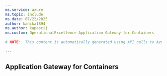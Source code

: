 ```yaml
---
ms.service: azure
ms.topic: include
ms.date: 07/22/2025
author: kanika1894
ms.author: kapasrij
ms.custom: OperationalExcellence Application Gateway for Containers
  
# NOTE:  This content is automatically generated using API calls to Azure. Any edits made on these files will be overwritten in the next run of the script. 
  
---
```

  
## Application Gateway for Containers

<!--articleBody-->
